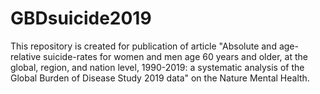 # GBDsuicide2019
This repository is created for publication of article "Absolute and age-relative suicide-rates for women and men age 60 years and older, at the global, region, and nation level, 1990-2019: a systematic analysis of the Global Burden of Disease Study 2019 data" on the Nature Mental Health.
